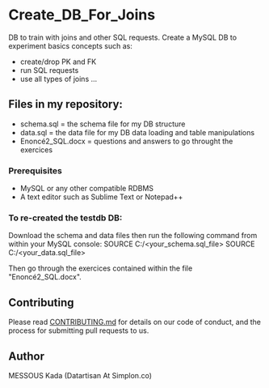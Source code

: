 # Create_DB_For_Joins
DB to train with joins and other SQL requests.
Create a MySQL DB to experiment basics concepts such as:
- create/drop PK and FK
- run SQL requests
- use all types of joins
...

## Files in my repository:
- schema.sql = the schema file for my DB structure
- data.sql = the data file for my DB data loading and table manipulations
- Enoncé2_SQL.docx = questions and answers to go throught the exercices

### Prerequisites
- MySQL or any other compatible RDBMS
- A text editor such as Sublime Text or Notepad++

### To re-created the testdb DB:
Download the schema and data files then run the following command from within your MySQL console:
SOURCE C:<path to your schema.sql>/<your_schema.sql_file>
SOURCE C:<path to your data.sql>/<your_data.sql_file>

Then go through the exercices contained within the file "Enoncé2_SQL.docx".  

## Contributing
Please read [CONTRIBUTING.md](https://gist.github.com/PurpleBooth/b24679402957c63ec426) for details on our code of conduct, and the process for submitting pull requests to us.

## Author
MESSOUS Kada
(Datartisan At Simplon.co)
